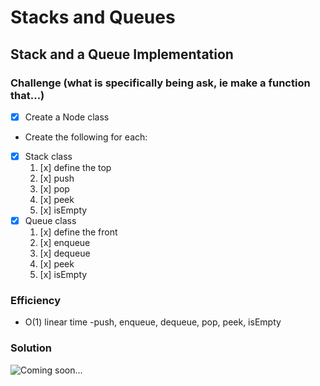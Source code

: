 # Stacks and Queues

## Stack and a Queue Implementation

### Challenge (what is specifically being ask, ie make a function that...)
- [x] Create a Node class
- Create the following for each:
- [x] Stack class
  1. [x] define the top
  2. [x] push
  3. [x] pop
  4. [x] peek
  5. [x] isEmpty
- [x] Queue class
  1. [x] define the front 
  2. [x] enqueue
  3. [x] dequeue
  4. [x] peek
  5. [x] isEmpty

### Efficiency
- O(1) linear time -push, enqueue, dequeue, pop, peek, isEmpty

### Solution
![Coming soon...]()